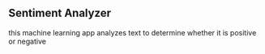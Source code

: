 ## Sentiment Analyzer
this machine learning app analyzes text to determine whether it is positive or negative
